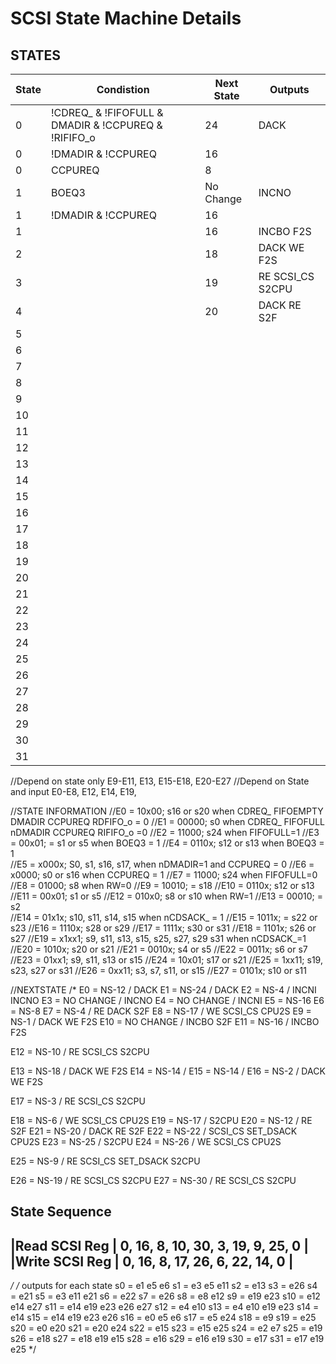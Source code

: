 # SCSI State Machine Details

## STATES

| State | Condistion                                          | Next State | Outputs          |
| ----- | --------------------------------------------------- | ---------- | ---------------- |
| 0     | !CDREQ_ & !FIFOFULL & DMADIR & !CCPUREQ & !RIFIFO_o | 24         | DACK             |
| 0     | !DMADIR & !CCPUREQ                                  | 16         |                  |
| 0     | CCPUREQ                                             | 8          |                  |
| 1     | BOEQ3                                               | No Change  | INCNO            |
| 1     | !DMADIR & !CCPUREQ                                  | 16         |                  |
| 1     |                                                     | 16         | INCBO F2S        |
| 2     |                                                     | 18         | DACK WE F2S      |
| 3     |                                                     | 19         | RE SCSI_CS S2CPU |
| 4     |                                                     | 20         | DACK RE S2F      |
| 5     |                                                     |            |                  |
| 6     |                                                     |            |                  |
| 7     |                                                     |            |                  |
| 8     |                                                     |            |                  |
| 9     |                                                     |            |                  |
| 10    |                                                     |            |                  |
| 11    |                                                     |            |                  |
| 12    |                                                     |            |                  |
| 13    |                                                     |            |                  |
| 14    |                                                     |            |                  |
| 15    |                                                     |            |                  |
| 16    |                                                     |            |                  |
| 17    |                                                     |            |                  |
| 18    |                                                     |            |                  |
| 19    |                                                     |            |                  |
| 20    |                                                     |            |                  |
| 21    |                                                     |            |                  |
| 22    |                                                     |            |                  |
| 23    |                                                     |            |                  |
| 24    |                                                     |            |                  |
| 25    |                                                     |            |                  |
| 26    |                                                     |            |                  |
| 27    |                                                     |            |                  |
| 28    |                                                     |            |                  |
| 29    |                                                     |            |                  |
| 30    |                                                     |            |                  |
| 31    |                                                     |            |                  |




//Depend on state only E9-E11, E13, E15-E18, E20-E27
//Depend on State and input E0-E8, E12, E14, E19,

//STATE INFORMATION
//E0  = 10x00; s16 or s20 when CDREQ_ FIFOEMPTY DMADIR CCPUREQ RDFIFO_o = 0 
//E1  = 00000; s0 when CDREQ_ FIFOFULL nDMADIR  CCPUREQ RIFIFO_o =0
//E2  = 11000; s24 when FIFOFULL=1
//E3  = 00x01; = s1 or s5 when BOEQ3 = 1
//E4  = 0110x; s12 or s13 when BOEQ3 = 1   
//E5  = x000x; S0, s1, s16, s17, when nDMADIR=1 and CCPUREQ = 0
//E6  = x0000; s0 or s16 when CCPUREQ = 1
//E7  = 11000; s24 when FIFOFULL=0
//E8  = 01000; s8 when RW=0
//E9  = 10010; = s18
//E10 = 0110x; s12 or s13
//E11 = 00x01; s1 or s5
//E12 = 010x0; s8 or s10 when RW=1
//E13 = 00010; = s2     
//E14 = 01x1x; s10, s11, s14, s15 when nCDSACK_ = 1
//E15 = 1011x; = s22 or s23
//E16 = 1110x; s28 or s29
//E17 = 1111x; s30 or s31
//E18 = 1101x; s26 or s27
//E19 = x1xx1; s9, s11, s13, s15, s25, s27, s29 s31 when nCDSACK_=1
//E20 = 1010x; s20 or s21
//E21 = 0010x; s4 or s5
//E22 = 0011x; s6 or s7
//E23 = 01xx1; s9, s11, s13 or s15
//E24 = 10x01; s17 or s21
//E25 = 1xx11; s19, s23, s27 or  s31
//E26 = 0xx11; s3, s7, s11, or s15
//E27 = 0101x; s10 or s11

//NEXTSTATE
/*
E0  = NS-12       / DACK
E1  = NS-24       / DACK
E2  = NS-4        / INCNI INCNO
E3  = NO CHANGE   / INCNO
E4  = NO CHANGE   / INCNI
E5  = NS-16
E6  = NS-8
E7  = NS-4        / RE DACK S2F
E8  = NS-17       / WE SCSI_CS CPU2S
E9  = NS-1        / DACK WE F2S
E10 = NO CHANGE   / INCBO S2F
E11 = NS-16       / INCBO F2S

E12 = NS-10       / RE SCSI_CS S2CPU

E13 = NS-18       / DACK WE F2S
E14 = NS-14       / 
E15 = NS-14       /
E16 = NS-2        / DACK WE F2S

E17 = NS-3        / RE SCSI_CS S2CPU

E18 = NS-6        / WE SCSI_CS CPU2S
E19 = NS-17       / S2CPU
E20 = NS-12       / RE S2F
E21 = NS-20       / DACK RE S2F
E22 = NS-22       / SCSI_CS SET_DSACK CPU2S
E23 = NS-25       / S2CPU
E24 = NS-26       / WE SCSI_CS CPU2S

E25 = NS-9        / RE SCSI_CS SET_DSACK S2CPU

E26 = NS-19       / RE SCSI_CS S2CPU
E27 = NS-30       / RE SCSI_CS S2CPU


State Sequence
------------------------------------------------------
|Read SCSI Reg  | 0, 16, 8, 10, 30, 3, 19, 9, 25, 0  |
|Write SCSI Reg | 0, 16, 8, 17, 26, 6, 22, 14, 0     |
------------------------------------------------------


*/
/* outputs for each state
s0 = e1 e5 e6
s1 = e3 e5 e11
s2 = e13
s3 = e26
s4 = e21
s5 = e3 e11 e21
s6 = e22
s7 = e26
s8 = e8 e12
s9 = e19 e23
s10 = e12 e14 e27
s11 = e14 e19 e23 e26 e27 
s12 = e4 e10
s13 = e4 e10 e19 e23
s14 = e14
s15 = e14 e19 e23 e26
s16 = e0 e5 e6
s17 = e5 e24
s18 = e9
s19 = e25
s20 = e0 e20
s21 = e20 e24
s22 = e15
s23 = e15 e25
s24 = e2 e7
s25 = e19
s26 = e18
s27 = e18 e19 e15
s28 = e16
s29 = e16 e19
s30 = e17
s31 = e17 e19 e25
*/
